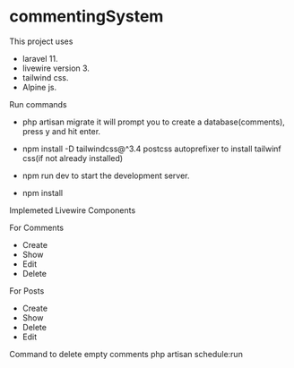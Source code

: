 # commentingSystem
This project uses 

- laravel 11.
- livewire version 3.
- tailwind css.
- Alpine js.

Run commands

- php artisan migrate
    it will prompt you to create a database(comments), press y and hit enter.

- npm install -D tailwindcss@^3.4 postcss autoprefixer
    to install tailwinf css(if not already installed)

- npm run dev
    to start the development server.

- npm install


Implemeted Livewire Components

For Comments
- Create
- Show
- Edit
- Delete

For Posts
- Create
- Show
- Delete
- Edit


Command to delete empty comments
php artisan schedule:run
